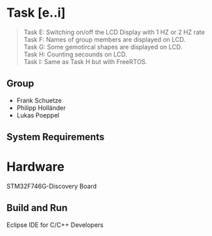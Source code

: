 # Task [e..i]
> Task  E: Switching on/off the LCD Display with 1 HZ or 2 HZ rate  
> Task  F: Names of group members are displayed on LCD.  
> Task  G: Some gemotircal shapes are displayed on LCD.  
> Task  H: Counting secounds on LCD.  
> Task  I: Same as Task H but with FreeRTOS.  

## Group
- Frank Schuetze
- Philipp Holländer
- Lukas Poeppel

## System Requirements

# Hardware
STM32F746G-Discovery Board

## Build and Run
Eclipse IDE for C/C++ Developers



